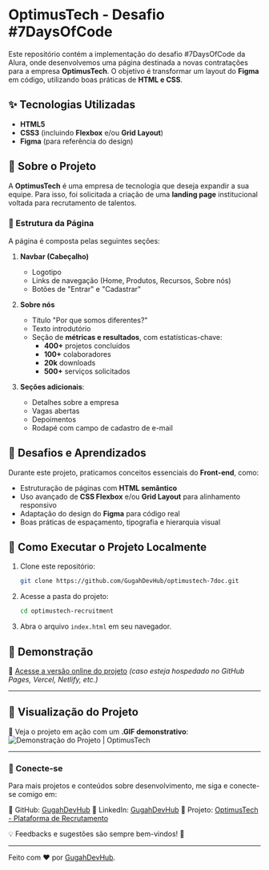 # OptimusTech - Desafio #7DaysOfCode
Este repositório contém a implementação do desafio #7DaysOfCode da Alura, onde desenvolvemos uma página destinada a novas contratações para a empresa **OptimusTech**. O objetivo é transformar um layout do **Figma** em código, utilizando boas práticas de **HTML e CSS**.

## ✨ Tecnologias Utilizadas
- **HTML5**
- **CSS3** (incluindo **Flexbox** e/ou **Grid Layout**)
- **Figma** (para referência do design)

## 🌟 Sobre o Projeto
A **OptimusTech** é uma empresa de tecnologia que deseja expandir a sua equipe. Para isso, foi solicitada a criação de uma **landing page** institucional voltada para recrutamento de talentos.

### 🔄 Estrutura da Página
A página é composta pelas seguintes seções:

1. **Navbar (Cabeçalho)**
   - Logotipo
   - Links de navegação (Home, Produtos, Recursos, Sobre nós)
   - Botões de "Entrar" e "Cadastrar"

2. **Sobre nós**
   - Título "Por que somos diferentes?"
   - Texto introdutório
   - Seção de **métricas e resultados**, com estatísticas-chave:
     - **400+** projetos concluídos
     - **100+** colaboradores
     - **20k** downloads
     - **500+** serviços solicitados

3. **Seções adicionais**:
   - Detalhes sobre a empresa
   - Vagas abertas
   - Depoimentos
   - Rodapé com campo de cadastro de e-mail

## 💪 Desafios e Aprendizados
Durante este projeto, praticamos conceitos essenciais do **Front-end**, como:
- Estruturação de páginas com **HTML semântico**
- Uso avançado de **CSS Flexbox** e/ou **Grid Layout** para alinhamento responsivo
- Adaptação do design do **Figma** para código real
- Boas práticas de espaçamento, tipografia e hierarquia visual

## 🔧 Como Executar o Projeto Localmente
1. Clone este repositório:
   ```bash
   git clone https://github.com/GugahDevHub/optimustech-7doc.git
   ```
2. Acesse a pasta do projeto:
   ```bash
   cd optimustech-recruitment
   ```
3. Abra o arquivo `index.html` em seu navegador.

## 📸 Demonstração  

🔗 [Acesse a versão online do projeto](#) *(caso esteja hospedado no GitHub Pages, Vercel, Netlify, etc.)*  

---

## 🎥 Visualização do Projeto

📌 Veja o projeto em ação com um **.GIF demonstrativo**:  
![Demonstração do Projeto | OptimusTech](./src/assets/gifs/project-preview/my-project.gif)


---

### 🔗 Conecte-se

Para mais projetos e conteúdos sobre desenvolvimento, me siga e conecte-se comigo em:

📌 GitHub: [GugahDevHub](https://github.com/GugahDevHub) 
📌 LinkedIn: [GugahDevHub](https://www.linkedin.com/in/gugahdevhub) 
📌 Projeto: [OptimusTech - Plataforma de Recrutamento](https://github.com/GugahDevHub/optimustech-7doc)

💡 Feedbacks e sugestões são sempre bem-vindos! 🚀

---

Feito com ❤️ por [GugahDevHub](https://github.com/GugahDevHub).

